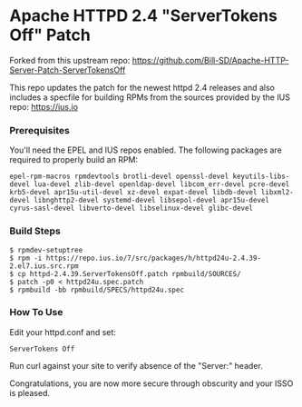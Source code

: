 # Apache HTTPD 2.4 "ServerTokens Off" Patch

Forked from this upstream repo: https://github.com/Bill-SD/Apache-HTTP-Server-Patch-ServerTokensOff

This repo updates the patch for the newest httpd 2.4 releases and also includes a specfile for building RPMs from the sources provided by the IUS repo: https://ius.io

### Prerequisites

You'll need the EPEL and IUS repos enabled. The following packages are required to properly build an RPM:
```
epel-rpm-macros rpmdevtools brotli-devel openssl-devel keyutils-libs-devel lua-devel zlib-devel openldap-devel libcom_err-devel pcre-devel krb5-devel apr15u-util-devel xz-devel expat-devel libdb-devel libxml2-devel libnghttp2-devel systemd-devel libsepol-devel apr15u-devel cyrus-sasl-devel libverto-devel libselinux-devel glibc-devel
```

### Build Steps

```
$ rpmdev-setuptree
$ rpm -i https://repo.ius.io/7/src/packages/h/httpd24u-2.4.39-2.el7.ius.src.rpm
$ cp httpd-2.4.39.ServerTokensOff.patch rpmbuild/SOURCES/
$ patch -p0 < httpd24u.spec.patch
$ rpmbuild -bb rpmbuild/SPECS/httpd24u.spec
```

### How To Use

Edit your httpd.conf and set:
```
ServerTokens Off
```

Run curl against your site to verify absence of the "Server:" header.

Congratulations, you are now more secure through obscurity and your ISSO is pleased.

